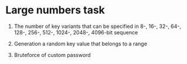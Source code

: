 # Large numbers task

1. The number of key variants that can be specified in 8-, 16-, 32-, 64-, 128-, 256-, 512-, 1024-, 2048-, 4096-bit sequence

2. Generation a random key value that belongs to a range

3. Bruteforce  of custom password
